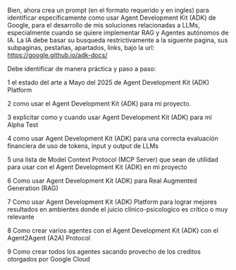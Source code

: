 Bien, ahora crea un prompt (en el formato requerido y en ingles) para identificar específicamente como usar Agent Development Kit (ADK) de Google, para el desarrollo de mis soluciones relacionadas a LLMs, especialmente cuando se quiere implementar RAG y Agentes autónomos de IA. La IA debe basar su busqueda restrictivamente a la siguente pagina, sus subpaginas, pestañas, apartados, links, bajo la url: https://google.github.io/adk-docs/



Debe identificar de manera práctica y paso a paso:



1 el estado del arte a Mayo del 2025 de Agent Development Kit (ADK) Platform

2 como usar el Agent Development Kit (ADK) para mi proyecto.

3 explicitar como y cuando usar Agent Development Kit (ADK) para mí Alpha Test

4 como usar Agent Development Kit (ADK) para una correcta evaluación financiera de uso de tokens, input y output de LLMs

5 una lista de Model Context Protocol (MCP Server) que sean de utilidad para usar con el Agent Development Kit (ADK) en mi proyecto

6 Como usar Agent Development Kit (ADK)  para Real Augmented Generation (RAG)

7 Como usar Agent Development Kit (ADK) Platform para lograr mejores resultados en ambientes donde el juicio clínico-psicologico es crítico o muy relevante

8 Como crear varios agentes con el Agent Development Kit (ADK) con el Agent2Agent (A2A) Protocol

9 Como crear todos los agentes sacando provecho de los creditos otorgados por Google Cloud